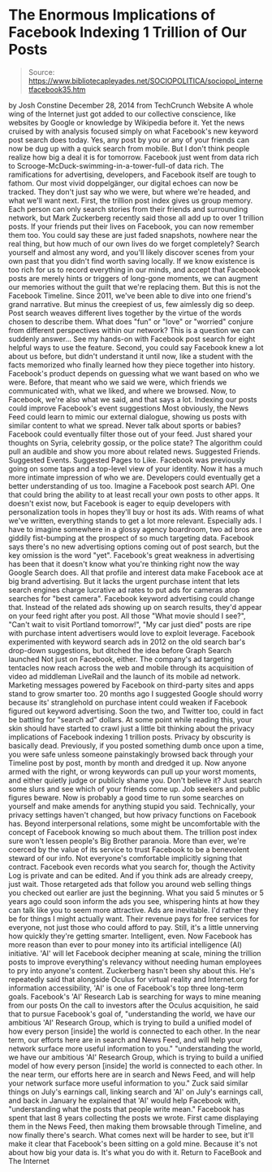 # The Enormous Implications of Facebook Indexing 1 Trillion of Our Posts

> Source: https://www.bibliotecapleyades.net/SOCIOPOLITICA/sociopol_internetfacebook35.htm

by Josh Constine December 28, 2014
from TechCrunch Website
A whole wing of the Internet
just got added to our collective conscience,
like websites by Google
or knowledge by Wikipedia before it.
Yet the news cruised by with analysis focused simply on what Facebook's new keyword post search does today.
Yes, any post by you or any of your friends can now be dug up with a quick search from mobile. But I don't think people realize how big a deal it is for tomorrow. Facebook just went from data rich to Scrooge-McDuck-swimming-in-a-tower-full-of data rich.
The ramifications for advertising, developers, and Facebook itself are tough to fathom. Our most vivid doppelgänger, our digital echoes can now be tracked. They don't just say who we were, but where we're headed, and what we'll want next.
First, the trillion post index gives us group memory.
Each person can only search stories from their friends and surrounding network, but Mark Zuckerberg recently said those all add up to over 1 trillion posts.
If your friends put their lives on Facebook, you can now remember them too.
You could say these are just faded snapshots, nowhere near the real thing, but how much of our own lives do we forget completely? Search yourself and almost any word, and you'll likely discover scenes from your own past that you didn't find worth saving locally.
If we know existence is too rich for us to record everything in our minds, and accept that Facebook posts are merely hints or triggers of long-gone moments, we can augment our memories without the guilt that we're replacing them.
But this is not the Facebook Timeline. Since 2011, we've been able to dive into one friend's grand narrative. But minus the creepiest of us, few aimlessly dig so deep. Post search weaves different lives together by the virtue of the words chosen to describe them.
What does "fun" or "love" or "worried" conjure from different perspectives within our network?
This is a question we can suddenly answer...
See my hands-on with Facebook post search for eight helpful ways to use the feature.
Second, you could say Facebook knew a lot about us before, but didn't understand it until now, like a student with the facts memorized who finally learned how they piece together into history.
Facebook's product depends on guessing what we want based on who we were. Before, that meant who we said we were, which friends we communicated with, what we liked, and where we browsed.
Now, to Facebook, we're also what we said, and that says a lot.
Indexing our posts could improve
Facebook's event suggestions
Most obviously, the News Feed could learn to mimic our external dialogue, showing us posts with similar content to what we spread.
Never talk about sports or babies? Facebook could eventually filter those out of your feed. Just shared your thoughts on Syria, celebrity gossip, or the police state? The algorithm could pull an audible and show you more about related news.
Suggested Friends. Suggested Events. Suggested Pages to Like. Facebook was previously going on some taps and a top-level view of your identity. Now it has a much more intimate impression of who we are.
Developers could eventually get a better understanding of us too. Imagine a Facebook post search API. One that could bring the ability to at least recall your own posts to other apps. It doesn't exist now, but Facebook is eager to equip developers with personalization tools in hopes they'll buy or host its ads.
With reams of what we've written, everything stands to get a lot more relevant.
Especially ads.
I have to imagine somewhere in a glossy agency boardroom, two ad bros are giddily fist-bumping at the prospect of so much targeting data. Facebook says there's no new advertising options coming out of post search, but the key omission is the word "yet".
Facebook's great weakness in advertising has been that it doesn't know what you're thinking right now the way Google Search does. All that profile and interest data make Facebook ace at big brand advertising. But it lacks the urgent purchase intent that lets search engines charge lucrative ad rates to put ads for cameras atop searches for "best camera".
Facebook keyword advertising could change that. Instead of the related ads showing up on search results, they'd appear on your feed right after you post.
All those "What movie should I see?", "Can't wait to visit Portland tomorrow!", "My car just died" posts are ripe with purchase intent advertisers would love to exploit leverage.
Facebook experimented with keyword search ads in 2012
on the old search bar's drop-down suggestions,
but ditched the idea before Graph Search launched
Not just on Facebook, either.
The company's ad targeting tentacles now reach across the web and mobile through its acquisition of video ad middleman LiveRail and the launch of its mobile ad network. Marketing messages powered by Facebook on third-party sites and apps stand to grow smarter too.
20 months ago I suggested Google should worry because its' stranglehold on purchase intent could weaken if Facebook figured out keyword advertising. Soon the two, and Twitter too, could in fact be battling for "search ad" dollars.
At some point while reading this, your skin should have started to crawl just a little bit thinking about the privacy implications of Facebook indexing 1 trillion posts.
Privacy by obscurity is basically dead. Previously, if you posted something dumb once upon a time, you were safe unless someone painstakingly browsed back through your Timeline post by post, month by month and dredged it up.
Now anyone armed with the right, or wrong keywords can pull up your worst moments, and either quietly judge or publicly shame you. Don't believe it? Just search some slurs and see which of your friends come up.
Job seekers and public figures beware. Now is probably a good time to run some searches on yourself and make amends for anything stupid you said. Technically, your privacy settings haven't changed, but how privacy functions on Facebook has.
Beyond interpersonal relations, some might be uncomfortable with the concept of Facebook knowing so much about them. The trillion post index sure won't lessen people's Big Brother paranoia.
More than ever, we're coerced by the value of its service to trust Facebook to be a benevolent steward of our info. Not everyone's comfortable implicitly signing that contract.
Facebook even records what you search for,
though the Activity Log is private and can be edited.
And if you think ads are already creepy, just wait.
Those retargeted ads that follow you around web selling things you checked out earlier are just the beginning. What you said 5 minutes or 5 years ago could soon inform the ads you see, whispering hints at how they can talk like you to seem more attractive.
Ads are inevitable. I'd rather they be for things I might actually want. Their revenue pays for free services for everyone, not just those who could afford to pay. Still, it's a little unnerving how quickly they're getting smarter.
Intelligent, even. Now Facebook has more reason than ever to pour money into its artificial intelligence (AI) initiative. 'AI' will let Facebook decipher meaning at scale, mining the trillion posts to improve everything's relevancy without needing human employees to pry into anyone's content.
Zuckerberg hasn't been shy about this.
He's repeatedly said that alongside Oculus for virtual reality and Internet.org for information accessibility, 'AI' is one of Facebook's top three long-term goals.
Facebook's 'AI' Research Lab
is searching for ways to mine meaning from our posts
On the call to investors after the Oculus acquisition, he said that to pursue Facebook's goal of,
"understanding the world, we have our ambitious 'AI' Research Group, which is trying to build a unified model of how every person [inside] the world is connected to each other. In the near term, our efforts here are in search and News Feed, and will help your network surface more useful information to you."
"understanding the world, we have our ambitious 'AI' Research Group, which is trying to build a unified model of how every person [inside] the world is connected to each other.
In the near term, our efforts here are in search and News Feed, and will help your network surface more useful information to you."
Zuck said similar things on July's earnings call, linking search and 'AI' on July's earnings call, and back in January he explained that 'AI' would help Facebook with,
"understanding what the posts that people write mean."
Facebook has spent that last 8 years collecting the posts we wrote.
First came displaying them in the News Feed, then making them browsable through Timeline, and now finally there's search. What comes next will be harder to see, but it'll make it clear that Facebook's been sitting on a gold mine.
Because it's not about how big your data is. It's what you do with it.
Return to FaceBook and The Internet
